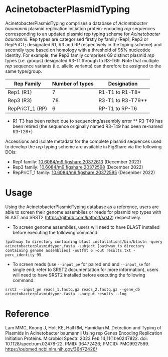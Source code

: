 # AcinetobacterPlasmidTyping
AcinetobacterPlasmidTyping comprises a database of _Acinetobacter baumannii_ plasmid replication initiation protein-encoding _rep_ sequences corresponding to an updated plasmid rep typing scheme for _Acinetobacter baumannii_. Rep types are categorised firstly by family (Rep1, Rep3 or RepPriCT; designated R1, R3 and RP respectively in the typing scheme) and secondly type based on homology with a threshold of 95% nucleotide identity. For example, the Rep3 family comprises 69 distinct plasmid _rep_ types (i.e. groups) designated R3-T1 through to R3-T69. Note that multiple _rep_ sequence variants (i.e. allelic variants) can therefore be assigned to the same type/group.  

| Rep Family  | Number of types |Designation |
| ------------- | ------------- |------------- |
| Rep1 (R1) | 7  |R1-T1 to R1-T8*  |
| Rep3 (R3) | 78  |R3-T1 to R3-T79**  |
| RepPriCT_1 (RP) | 6  |RP-T1 to RP-T6  |
* R1-T3 has been retired due to sequencing/assembly error
** R3-T49 has been retired (the sequence originally named R3-T49 has been re-named R3-T26*)

Accessions and isolate metadata for the complete plasmid sequences used to develop the _rep_ typing scheme are available in FigShare via the following DOIs:
- Rep1 family: [10.6084/m9.figshare.20372613](https://dx.doi.org/10.6084/m9.figshare.20372613) (December 2022)
- Rep3 family: [10.6084/m9.figshare.20372598](https://dx.doi.org/10.6084/m9.figshare.20372598) (December 2022)
- RepPriCT_1 family: [10.6084/m9.figshare.20372595](https://dx.doi.org/10.6084/m9.figshare.20372595) (December 2022)

# Usage
Using the AcinetobacterPlasmidTyping database as a reference, users are able to screen their genome assemblies or reads for plasmid _rep_ types with BLAST and SRST2 (https://github.com/katholt/srst2) respectively. 
- To screen genome assemblies, users will need to have BLAST installed before executing the following command:

```[pathway to directory containing blast installation]/bin/blastn -query acinetobacterplasmidtyper.fasta -subject [pathway to directory containing genome assemblies] -outfmt 6 -out results.txt -perc_identity 95```

- To screen reads (use `--input_pe` for paired end and `--input_se` for single end; refer to SRST2 documentation for more information), users will need to have SRST2 installed before executing the following command:

```srst2 --input_pe reads_1.fastq.gz reads_2.fastq.gz --gene_db acinetobacterplasmidtyper.fasta --output results --log```

# Reference
Lam MMC, Koong J, Holt KE, Hall RM, Hamidian M. Detection and Typing of Plasmids in Acinetobacter baumannii Using rep Genes Encoding Replication Initiation Proteins. Microbiol Spectr. 2023 Feb 14;11(1):e0247822. doi: 10.1128/spectrum.02478-22. PMID: 36472426; PMCID: PMC9927589. https://pubmed.ncbi.nlm.nih.gov/36472426/

